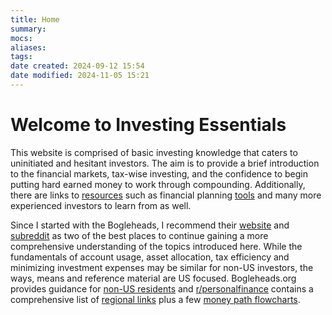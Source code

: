 ```yaml
---
title: Home
summary: 
mocs: 
aliases: 
tags: 
date created: 2024-09-12 15:54
date modified: 2024-11-05 15:21
---
```

# Welcome to Investing Essentials
This website is comprised of basic investing knowledge that caters to uninitiated and hesitant investors. The aim is to provide a brief introduction to the financial markets, tax-wise investing, and the confidence to begin putting hard earned money to work through compounding. Additionally, there are links to [resources](resources/main.md)<!-- #internal_link --> such as financial planning [tools](resources/tools.md)<!-- #internal_link --> and many more experienced investors to learn from as well.

Since I started with the Bogleheads, I recommend their [website](https://www.bogleheads.org/index.php) and [subreddit](https://www.reddit.com/r/Bogleheads/?rdt=35841) as two of the best places to continue gaining a more comprehensive understanding of the topics introduced here. While the fundamentals of account usage, asset allocation, tax efficiency and minimizing investment expenses may be similar for non-US investors, the ways, means and reference material are US focused. Bogleheads.org provides guidance for [non-US residents](https://www.bogleheads.org/wiki/Category:Non-US_domiciles) and [r/personalfinance](https://www.reddit.com/r/personalfinance/wiki/index/) contains a comprehensive list of [regional links](https://www.reddit.com/r/personalfinance/wiki/country_index/) plus a few [money path flowcharts](https://www.reddit.com/r/personalfinance/wiki/commontopics/#wiki_graphical_version).




